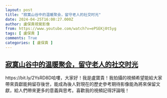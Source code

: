 ```yaml
---
layout: post
title: "寂寞山谷中的温暖聚会，留守老人的社交时光"
date: 2024-04-25T16:00:27.000Z
author: 盧保貴視覺影像
from: https://www.youtube.com/watch?v=ePSEKj0t5yg
tags: [ 盧保貴 ]
comments: True
categories: [ 盧保貴 ]
---
```

<!--1714060827000-->
[寂寞山谷中的温暖聚会，留守老人的社交时光](https://www.youtube.com/watch?v=ePSEKj0t5yg)
------

<div>
https://bit.ly/2YsRD8D哈嘍，大家好！我是盧寶貴！我拍攝的視頻希望能給大家帶來貢獻能夠留存後世，能成為後人對現在的歷史參考期待影像能為將來保留文獻，給人們帶來更多的意義與思考。喜歡我的視頻記得評論哦！
</div>
